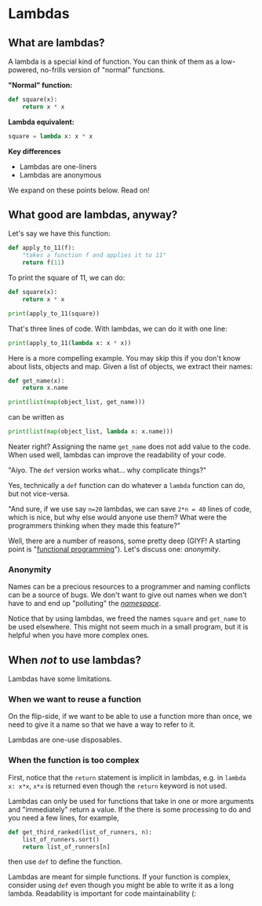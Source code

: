 # Lambdas

## What are lambdas?

A lambda is a special kind of function. You can think of them as a low-powered, no-frills version of "normal" functions.

**"Normal" function:**

```python
def square(x):
    return x * x
```

**Lambda equivalent:**

```python
square = lambda x: x * x
```

**Key differences**
- Lambdas are one-liners
- Lambdas are anonymous

We expand on these points below. Read on!


## What good are lambdas, anyway?

Let's say we have this function:

```python
def apply_to_11(f):
    "takes a function f and applies it to 11"
    return f(11)
```

To print the square of 11, we can do:

```python
def square(x):
    return x * x

print(apply_to_11(square))
```

That's three lines of code. With lambdas, we can do it with one line:

```python
print(apply_to_11(lambda x: x * x))
```

Here is a more compelling example. You may skip this if you don't know about lists, objects and map. Given a list of objects, we extract their names:

```python
def get_name(x):
    return x.name

print(list(map(object_list, get_name)))
```

can be written as

```python
print(list(map(object_list, lambda x: x.name)))
```


Neater right? Assigning the name `get_name` does not add value to the code. When used well, lambdas can improve the readability of your code.

"Aiyo. The `def` version works what... why complicate things?"

Yes, technically a `def` function can do whatever a `lambda` function can do, but not vice-versa. 

"And sure, if we use say `n=20` lambdas, we can save `2*n = 40` lines of code, which is nice, but why else would anyone use them? What were the programmers thinking when they made this feature?"

Well, there are a number of reasons, some pretty deep (GIYF! A starting point is "[functional programming](https://en.wikipedia.org/wiki/Functional_programming)"). Let's discuss one: *anonymity*.

### Anonymity

Names can be a precious resources to a programmer and naming conflicts can be a source of bugs. We don't want to give out names when we don't have to and end up "polluting" the [*namespace*](https://en.wikipedia.org/wiki/Namespace).

Notice that by using lambdas, we freed the names `square` and `get_name` to be used elsewhere. This might not seem much in a small program, but it is helpful when you have more complex ones.

## When *not* to use lambdas?

Lambdas have some limitations. 

### When we want to reuse a function

On the flip-side, if we want to be able to use a function more than once, we need to give it a name so that we have a way to refer to it.

Lambdas are one-use disposables.

### When the function is too complex

First, notice that the `return` statement is implicit in lambdas, e.g. in `lambda x: x*x`, `x*x` is returned even though the `return` keyword is not used. 

Lambdas can only be used for functions that take in one or more arguments and "immediately" return a value. If the there is some processing to do and you need a few lines, for example,

```python
def get_third_ranked(list_of_runners, n):
    list_of_runners.sort()
    return list_of_runners[n]
```

then use `def` to define the function.


Lambdas are meant for simple functions. If your function is complex, consider using `def` even though you might be able to write it as a long lambda. Readability is important for code maintainability (:
